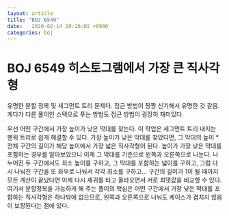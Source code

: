 ```yaml
---
layout: article
title: "BOJ 6549"
date:   2020-02-14 20:16:02 +0900
categories: boj
---
```

# BOJ 6549 히스토그램에서 가장 큰 직사각형

유명한 분할 정복 및 세그먼트 트리 문제다. 접근 방법이 짱짱 신기해서 유명한 것 같음. 게다가 다른 풀이인 스택으로 푸는 방법도 접근 방법이 굉장히 재미있다.

우선 어떤 구간에서 가장 높이가 낮은 막대를 찾는다. 이 작업은 세그먼트 트리 내지는 펜윅 트리로 쉽게 해결할 수 있다. 가장 높이가 낮은 막대를 찾았다면, 그 막대의 높이 * 전체 구간의 길이가 해당 높이에서 가장 넓은 직사각형이 된다. 높이가 가장 낮은 막대를 포함하는 경우를 알아보았으니 이제 그 막대를 기준으로 왼쪽과 오른쪽으로 나눈다. 나누어진 두 구간에서도 최소 높이를 구하고, 그 막대를 포함하는 넓이를 구하고, 그럼 다시 나눠진 구간을 또 좌우로 나눠서 각각 최소를 구하고... 구간의 길이가 1이 될 때까지 모든 계산이 끝났다면 이제 다시 재귀를 타고 올라오면서 서로 최댓값을 비교할 수 있다. 여기서 분할정복을 가능하게 해 주는 풀이의 핵심은 어떤 구간에서 가장 낮은 막대를 포함하는 직사각형은 하나밖에 없으므로, 왼쪽과 오른쪽으로 나눠도 케이스가 겹치지 않음이 보장된다는 점에 있다.


